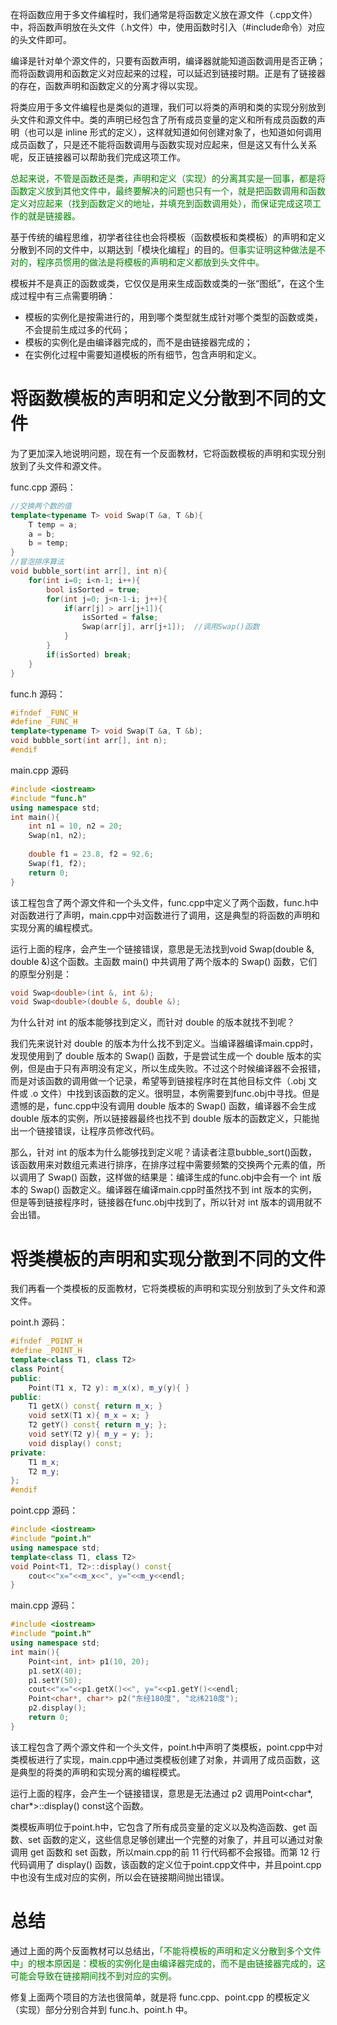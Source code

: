在将函数应用于多文件编程时，我们通常是将函数定义放在源文件（.cpp文件）中，将函数声明放在头文件（.h文件）中，使用函数时引入（#include命令）对应的头文件即可。

编译是针对单个源文件的，只要有函数声明，编译器就能知道函数调用是否正确；而将函数调用和函数定义对应起来的过程，可以延迟到链接时期。正是有了链接器的存在，函数声明和函数定义的分离才得以实现。

将类应用于多文件编程也是类似的道理，我们可以将类的声明和类的实现分别放到头文件和源文件中。类的声明已经包含了所有成员变量的定义和所有成员函数的声明（也可以是 inline 形式的定义），这样就知道如何创建对象了，也知道如何调用成员函数了，只是还不能将函数调用与函数实现对应起来，但是这又有什么关系呢，反正链接器可以帮助我们完成这项工作。

<font color="green">总起来说，不管是函数还是类，声明和定义（实现）的分离其实是一回事，都是将函数定义放到其他文件中，最终要解决的问题也只有一个，就是把函数调用和函数定义对应起来（找到函数定义的地址，并填充到函数调用处），而保证完成这项工作的就是链接器。</font>

基于传统的编程思维，初学者往往也会将模板（函数模板和类模板）的声明和定义分散到不同的文件中，以期达到「模块化编程」的目的。<font color="green">但事实证明这种做法是不对的，程序员惯用的做法是将模板的声明和定义都放到头文件中。</font>

模板并不是真正的函数或类，它仅仅是用来生成函数或类的一张“图纸”，在这个生成过程中有三点需要明确：

* 模板的实例化是按需进行的，用到哪个类型就生成针对哪个类型的函数或类，不会提前生成过多的代码；
* 模板的实例化是由编译器完成的，而不是由链接器完成的；
* 在实例化过程中需要知道模板的所有细节，包含声明和定义。

# 将函数模板的声明和定义分散到不同的文件

为了更加深入地说明问题，现在有一个反面教材，它将函数模板的声明和实现分别放到了头文件和源文件。

func.cpp 源码：

```c++
//交换两个数的值
template<typename T> void Swap(T &a, T &b){
    T temp = a;
    a = b;
    b = temp;
}
//冒泡排序算法
void bubble_sort(int arr[], int n){
    for(int i=0; i<n-1; i++){
        bool isSorted = true;
        for(int j=0; j<n-1-i; j++){
            if(arr[j] > arr[j+1]){
                isSorted = false;
                Swap(arr[j], arr[j+1]);  //调用Swap()函数
            }
        }
        if(isSorted) break;
    }
}
```

func.h 源码：

```c++
#ifndef _FUNC_H
#define _FUNC_H
template<typename T> void Swap(T &a, T &b);
void bubble_sort(int arr[], int n);
#endif
```

main.cpp 源码
```c++
#include <iostream>
#include "func.h"
using namespace std;
int main(){
    int n1 = 10, n2 = 20;
    Swap(n1, n2);
   
    double f1 = 23.8, f2 = 92.6;
    Swap(f1, f2);
    return 0;
}
```

该工程包含了两个源文件和一个头文件，func.cpp中定义了两个函数，func.h中对函数进行了声明，main.cpp中对函数进行了调用，这是典型的将函数的声明和实现分离的编程模式。

运行上面的程序，会产生一个链接错误，意思是无法找到void Swap<double>(double &, double &)这个函数。主函数 main() 中共调用了两个版本的 Swap() 函数，它们的原型分别是：

```c++
void Swap<double>(int &, int &);
void Swap<double>(double &, double &);
```

为什么针对 int 的版本能够找到定义，而针对 double 的版本就找不到呢？

我们先来说针对 double 的版本为什么找不到定义。当编译器编译main.cpp时，发现使用到了 double 版本的 Swap() 函数，于是尝试生成一个 double 版本的实例，但是由于只有声明没有定义，所以生成失败。不过这个时候编译器不会报错，而是对该函数的调用做一个记录，希望等到链接程序时在其他目标文件（.obj 文件或 .o 文件）中找到该函数的定义。很明显，本例需要到func.obj中寻找。但是遗憾的是，func.cpp中没有调用 double 版本的 Swap() 函数，编译器不会生成 double 版本的实例，所以链接器最终也找不到 double 版本的函数定义，只能抛出一个链接错误，让程序员修改代码。

那么，针对 int 的版本为什么能够找到定义呢？请读者注意bubble_sort()函数，该函数用来对数组元素进行排序，在排序过程中需要频繁的交换两个元素的值，所以调用了 Swap() 函数，这样做的结果是：编译生成的func.obj中会有一个 int 版本的 Swap() 函数定义。编译器在编译main.cpp时虽然找不到 int 版本的实例，但是等到链接程序时，链接器在func.obj中找到了，所以针对 int 版本的调用就不会出错。

# 将类模板的声明和实现分散到不同的文件
我们再看一个类模板的反面教材，它将类模板的声明和实现分别放到了头文件和源文件。

point.h 源码：
```c++
#ifndef _POINT_H
#define _POINT_H
template<class T1, class T2>
class Point{
public:
    Point(T1 x, T2 y): m_x(x), m_y(y){ }
public:
    T1 getX() const{ return m_x; }
    void setX(T1 x){ m_x = x; }
    T2 getY() const{ return m_y; };
    void setY(T2 y){ m_y = y; };
    void display() const;
private:
    T1 m_x;
    T2 m_y;
};
#endif
```
point.cpp 源码：

```c++
#include <iostream>
#include "point.h"
using namespace std;
template<class T1, class T2>
void Point<T1, T2>::display() const{
    cout<<"x="<<m_x<<", y="<<m_y<<endl;
}
```

main.cpp 源码：

```c++
#include <iostream>
#include "point.h"
using namespace std;
int main(){
    Point<int, int> p1(10, 20);
    p1.setX(40);
    p1.setY(50);
    cout<<"x="<<p1.getX()<<", y="<<p1.getY()<<endl;
    Point<char*, char*> p2("东经180度", "北纬210度");
    p2.display();
    return 0;
}
```
该工程包含了两个源文件和一个头文件，point.h中声明了类模板，point.cpp中对类模板进行了实现，main.cpp中通过类模板创建了对象，并调用了成员函数，这是典型的将类的声明和实现分离的编程模式。

运行上面的程序，会产生一个链接错误，意思是无法通过 p2 调用Point<char*, char*>::display() const这个函数。

类模板声明位于point.h中，它包含了所有成员变量的定义以及构造函数、get 函数、set 函数的定义，这些信息足够创建出一个完整的对象了，并且可以通过对象调用 get 函数和 set 函数，所以main.cpp的前 11 行代码都不会报错。而第 12 行代码调用了 display() 函数，该函数的定义位于point.cpp文件中，并且point.cpp中也没有生成对应的实例，所以会在链接期间抛出错误。

# 总结

通过上面的两个反面教材可以总结出，<font color="green">「不能将模板的声明和定义分散到多个文件中」的根本原因是：模板的实例化是由编译器完成的，而不是由链接器完成的，这可能会导致在链接期间找不到对应的实例。</font>

修复上面两个项目的方法也很简单，就是将 func.cpp、point.cpp 的模板定义（实现）部分分别合并到 func.h、point.h 中。